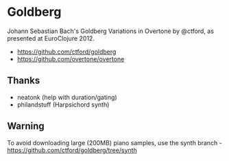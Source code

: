 # Goldberg

Johann Sebastian Bach's Goldberg Variations in Overtone by @ctford, as presented at EuroClojure 2012.

* https://github.com/ctford/goldberg
* https://github.com/overtone/overtone

## Thanks
* neatonk (help with duration/gating)
* philandstuff (Harpsichord synth)

## Warning
To avoid downloading large (200MB) piano samples, use the synth branch - https://github.com/ctford/goldberg/tree/synth
